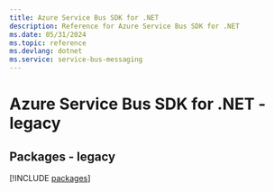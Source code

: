 ```yaml
---
title: Azure Service Bus SDK for .NET
description: Reference for Azure Service Bus SDK for .NET
ms.date: 05/31/2024
ms.topic: reference
ms.devlang: dotnet
ms.service: service-bus-messaging
---
```

# Azure Service Bus SDK for .NET - legacy
## Packages - legacy
[!INCLUDE [packages](service-bus-index.md)]